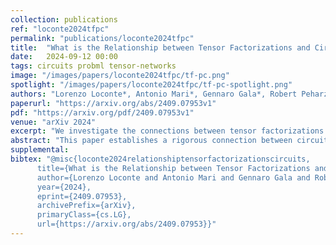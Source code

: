 ```yaml
---
collection: publications
ref: "loconte2024tfpc"
permalink: "publications/loconte2024tfpc"
title:  "What is the Relationship between Tensor Factorizations and Circuits (and How Can We Exploit it)?"
date:   2024-09-12 00:00
tags: circuits probml tensor-networks
image: "/images/papers/loconte2024tfpc/tf-pc.png"
spotlight: "/images/papers/loconte2024tfpc/tf-pc-spotlight.png"
authors: "Lorenzo Loconte*, Antonio Mari*, Gennaro Gala*, Robert Peharz, Cassio de Campos, Erik Quaeghebeur, Gennaro Vessio, Antonio Vergari"
paperurl: "https://arxiv.org/abs/2409.07953v1"
pdf: "https://arxiv.org/pdf/2409.07953v1"
venue: "arXiv 2024"
excerpt: "We investigate the connections between tensor factorizations and circuits, and how the literature of the foremost can benefit from the theory about the latter, with a particular focus on tractable probabilistic modelling. We then devise a framework to build tensor factorizations and circuits that abstract away from the many available options."
abstract: "This paper establishes a rigorous connection between circuit representations and tensor factorizations, two seemingly distinct yet fundamentally related areas. By connecting these fields, we highlight a series of opportunities that can benefit both communities. Our work generalizes popular tensor factorizations within the circuit language, and unifies various circuit learning algorithms under a single, generalized hierarchical factorization framework. Specifically, we introduce a modular "Lego block" approach to build tensorized circuit architectures. This, in turn, allows us to systematically construct and explore various circuit and tensor factorization models while maintaining tractability. This connection not only clarifies similarities and differences in existing models, but also enables the development of a comprehensive pipeline for building and optimizing new circuit/tensor factorization architectures. We show the effectiveness of our framework through extensive empirical evaluations, and highlight new research opportunities for tensor factorizations in probabilistic modeling."
supplemental: 
bibtex: "@misc{loconte2024relationshiptensorfactorizationscircuits,
      title={What is the Relationship between Tensor Factorizations and Circuits (and How Can We Exploit it)?}, 
      author={Lorenzo Loconte and Antonio Mari and Gennaro Gala and Robert Peharz and Cassio de Campos and Erik Quaeghebeur and Gennaro Vessio and Antonio Vergari},
      year={2024},
      eprint={2409.07953},
      archivePrefix={arXiv},
      primaryClass={cs.LG},
      url={https://arxiv.org/abs/2409.07953}}"
---
```

